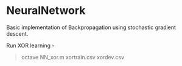 NeuralNetwork
=============

Basic implementation of Backpropagation using stochastic gradient descent.

Run XOR learning -
> octave NN_xor.m xortrain.csv xordev.csv
